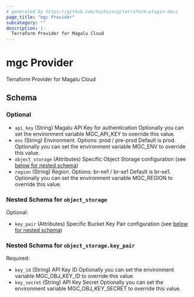 ```yaml
---
# generated by https://github.com/hashicorp/terraform-plugin-docs
page_title: "mgc Provider"
subcategory: ""
description: |-
  Terraform Provider for Magalu Cloud
---
```


# mgc Provider

Terraform Provider for Magalu Cloud



<!-- schema generated by tfplugindocs -->
## Schema

### Optional

- `api_key` (String) Magalu API Key for authentication
Optionally you can set the environment variable MGC_API_KEY to override this value.
- `env` (String) Environment. Options: prod / pre-prod
Default is prod.
Optionally you can set the environment variable MGC_ENV to override this value.
- `object_storage` (Attributes) Specific Object Storage configuration (see [below for nested schema](#nestedatt--object_storage))
- `region` (String) Region. Options: br-ne1 / br-se1
Default is br-se1.
Optionally you can set the environment variable MGC_REGION to override this value.

<a id="nestedatt--object_storage"></a>
### Nested Schema for `object_storage`

Optional:

- `key_pair` (Attributes) Specific Bucket Key Pair configuration (see [below for nested schema](#nestedatt--object_storage--key_pair))

<a id="nestedatt--object_storage--key_pair"></a>
### Nested Schema for `object_storage.key_pair`

Required:

- `key_id` (String) API Key ID
Optionally you can set the environment variable MGC_OBJ_KEY_ID to override this value.
- `key_secret` (String) API Key Secret
Optionally you can set the environment variable MGC_OBJ_KEY_SECRET to override this value.
